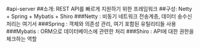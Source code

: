 #api-server
##소개: REST API를 빠르게 지원하기 위한 프레임워크
##구성: Netty + Spring + Mybatis + Shiro
###Netty : 비동기 네트워크 전송계층, 데이터 송수신 처리는 여기서
###Spring : 객체와 의존성 관리, 여기 포함된 유틸리티들 사용
###Mybatis : ORM으로 데이터베이스에 관련한 처리
###Shiro : API에 대한 권한을 체크하는 역할
